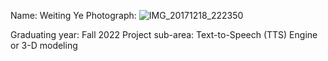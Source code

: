  Name: Weiting Ye
 Photograph: ![IMG_20171218_222350](https://user-images.githubusercontent.com/95945800/172093425-51d50ead-4630-46e6-890b-f65e18cc1a2f.jpg)

 Graduating year: Fall 2022
 Project sub-area: Text-to-Speech (TTS) Engine or 3-D modeling

